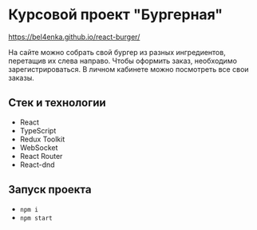 # Курсовой проект "Бургерная"

https://bel4enka.github.io/react-burger/

На сайте можно собрать свой бургер из разных ингредиентов, перетащив их слева направо. Чтобы оформить заказ, необходимо зарегистрироваться. В личном кабинете можно посмотреть все свои заказы.

## Стек и технологии
* React
* TypeScript
* Redux Toolkit
* WebSocket
* React Router
* React-dnd

## Запуск проекта
* `npm i`
* `npm start`

